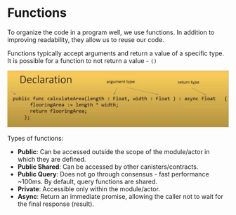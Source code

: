 # Functions

To organize the code in a program well, we use functions. In addition to improving readability, they allow us to reuse our code.

Functions typically accept arguments and return a value of a specific type.
It is possible for a function to not return a value - `()`

![Function Declaration](./FunctionDeclaration.jpg)

Types of functions:
- **Public**: Can be accessed outside the scope of the module/actor in which they are defined.
- **Public Shared**: Can be accessed by other canisters/contracts.
- **Public Query**: Does not go through consensus - fast performance ~100ms. By default, query functions are shared.
- **Private**: Accessible only within the module/actor.
- **Async**: Return an immediate promise, allowing the caller not to wait for the final response (result).
